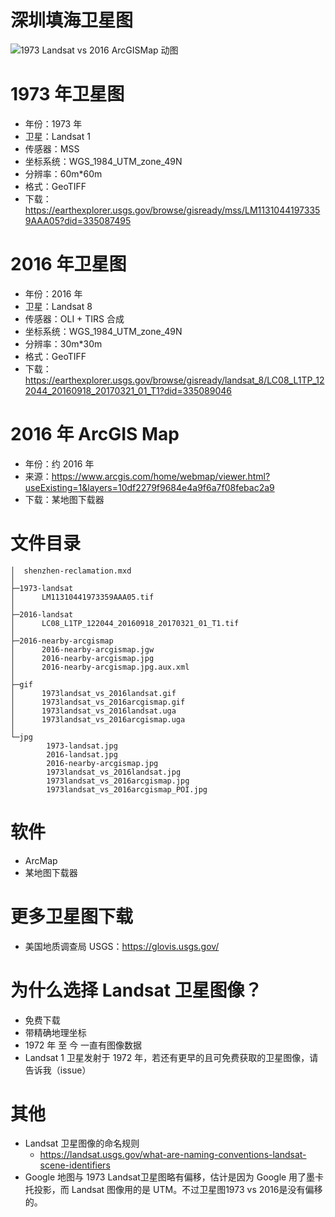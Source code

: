 
# 深圳填海卫星图

![1973 Landsat vs 2016 ArcGISMap 动图](https://github.com/vikyd/shenzhen-reclamation/raw/master/gif/1973landsat_vs_2016arcgismap.gif)



# 1973 年卫星图
- 年份：1973 年
- 卫星：Landsat 1
- 传感器：MSS
- 坐标系统：WGS_1984_UTM_zone_49N
- 分辨率：60m*60m
- 格式：GeoTIFF
- 下载：https://earthexplorer.usgs.gov/browse/gisready/mss/LM11310441973359AAA05?did=335087495



# 2016 年卫星图
- 年份：2016 年
- 卫星：Landsat 8
- 传感器：OLI + TIRS 合成
- 坐标系统：WGS_1984_UTM_zone_49N
- 分辨率：30m*30m
- 格式：GeoTIFF
- 下载：https://earthexplorer.usgs.gov/browse/gisready/landsat_8/LC08_L1TP_122044_20160918_20170321_01_T1?did=335089046

# 2016 年 ArcGIS Map
- 年份：约 2016 年
- 来源：https://www.arcgis.com/home/webmap/viewer.html?useExisting=1&layers=10df2279f9684e4a9f6a7f08febac2a9
- 下载：某地图下载器



# 文件目录
```
│  shenzhen-reclamation.mxd
│
├─1973-landsat
│      LM11310441973359AAA05.tif
│
├─2016-landsat
│      LC08_L1TP_122044_20160918_20170321_01_T1.tif
│
├─2016-nearby-arcgismap
│      2016-nearby-arcgismap.jgw
│      2016-nearby-arcgismap.jpg
│      2016-nearby-arcgismap.jpg.aux.xml
│
├─gif
│      1973landsat_vs_2016landsat.gif
│      1973landsat_vs_2016arcgismap.gif
│      1973landsat_vs_2016landsat.uga
│      1973landsat_vs_2016arcgismap.uga
│
└─jpg
        1973-landsat.jpg
        2016-landsat.jpg
        2016-nearby-arcgismap.jpg
        1973landsat_vs_2016landsat.jpg
        1973landsat_vs_2016arcgismap.jpg
        1973landsat_vs_2016arcgismap_POI.jpg
```



# 软件
- ArcMap
- 某地图下载器



# 更多卫星图下载
- 美国地质调查局 USGS：https://glovis.usgs.gov/



# 为什么选择 Landsat 卫星图像？
- 免费下载
- 带精确地理坐标
- 1972 年 至 今 一直有图像数据
- Landsat 1 卫星发射于 1972 年，若还有更早的且可免费获取的卫星图像，请告诉我（issue）


# 其他
- Landsat 卫星图像的命名规则
  - https://landsat.usgs.gov/what-are-naming-conventions-landsat-scene-identifiers
- Google 地图与 1973 Landsat卫星图略有偏移，估计是因为 Google 用了墨卡托投影，而 Landsat 图像用的是 UTM。不过卫星图1973 vs 2016是没有偏移的。